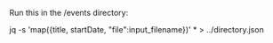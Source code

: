 Run this in the /events directory:

jq -s 'map({title, startDate, "file":input_filename})' * > ../directory.json
